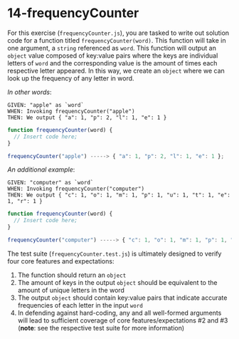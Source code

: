 # 14-frequencyCounter

For this exercise (`frequencyCounter.js`), you are tasked to write out solution code for a function titled `frequencyCounter(word)`. This function will take in one argument, a `string` referenced as `word`. This function will output an `object` value composed of key:value pairs where the keys are individual letters of `word` and the corresponding value is the amount of times each respective letter appeared. In this way, we create an `object` where we can look up the frequency of any letter in word.

_In other words_:

```
GIVEN: "apple" as `word`
WHEN: Invoking frequencyCounter("apple")
THEN: We output { "a": 1, "p": 2, "l": 1, "e": 1 }
```

```js
function frequencyCounter(word) {
  // Insert code here;
}

frequencyCounter("apple") -----> { "a": 1, "p": 2, "l": 1, "e": 1 };
```

_An additional example_:

```
GIVEN: "computer" as `word`
WHEN: Invoking frequencyCounter("computer")
THEN: We output { "c": 1, "o": 1, "m": 1, "p": 1, "u": 1, "t": 1, "e": 1, "r": 1 }
```

```js
function frequencyCounter(word) {
  // Insert code here;
}

frequencyCounter("computer") -----> { "c": 1, "o": 1, "m": 1, "p": 1, "u": 1, "t": 1, "e": 1, "r": 1 };
```

The test suite (`frequencyCounter.test.js`) is ultimately designed to verify four core features and expectations:

1) The function should return an `object`
2) The amount of keys in the output `object` should be equivalent to the amount of unique letters in the word
3) The output `object` should contain key:value pairs that indicate accurate frequencies of each letter in the input `word`
4) In defending against hard-coding, any and all well-formed arguments will lead to sufficient coverage of core features/expectations #2 and #3 (**note**: see the respective test suite for more information)